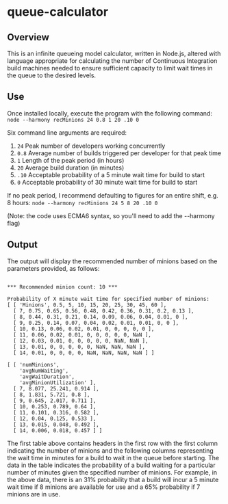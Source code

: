 # queue-calculator

## Overview
This is an infinite queueing model calculator, written in Node.js, altered with language appropriate
for calculating the number of Continuous Integration build machines needed to
ensure sufficient capacity to limit wait times in the queue to the desired levels.

## Use
Once installed locally, execute the program with the following command:  
```node --harmony recMinions 24 0.8 1 20 .10 0```

Six command line arguments are required:

1. `24`  Peak number of developers working concurrently
2. `0.8` Average number of builds triggered per developer for that peak time
3. `1`   Length of the peak period (in hours)
4. `20`  Average build duration (in minutes)
5. `.10` Acceptable probability of a 5 minute wait time for build to start
6. `0`   Acceptable probability of 30 minute wait time for build to start

If no peak period, I recommend defaulting to figures for an entire shift, e.g. 8 hours:
```node --harmony recMinions 24 5 8 20 .10 0```

(Note: the code uses ECMA6 syntax, so you'll need to add the --harmony flag)

## Output
The output will display the recommended number of minions based on the parameters
provided, as follows:
```

*** Recommended minion count: 10 ***

Probability of X minute wait time for specified number of minions:
[ [ 'Minions', 0.5, 5, 10, 15, 20, 25, 30, 45, 60 ],
  [ 7, 0.75, 0.65, 0.56, 0.48, 0.42, 0.36, 0.31, 0.2, 0.13 ],
  [ 8, 0.44, 0.31, 0.21, 0.14, 0.09, 0.06, 0.04, 0.01, 0 ],
  [ 9, 0.25, 0.14, 0.07, 0.04, 0.02, 0.01, 0.01, 0, 0 ],
  [ 10, 0.13, 0.06, 0.02, 0.01, 0, 0, 0, 0, 0 ],
  [ 11, 0.06, 0.02, 0.01, 0, 0, 0, 0, 0, NaN ],
  [ 12, 0.03, 0.01, 0, 0, 0, 0, 0, NaN, NaN ],
  [ 13, 0.01, 0, 0, 0, 0, 0, NaN, NaN, NaN ],
  [ 14, 0.01, 0, 0, 0, 0, NaN, NaN, NaN, NaN ] ]

[ [ 'numMinions',
    'avgNumWaiting',
    'avgWaitDuration',
    'avgMinionUtilization' ],
  [ 7, 8.077, 25.241, 0.914 ],
  [ 8, 1.831, 5.721, 0.8 ],
  [ 9, 0.645, 2.017, 0.711 ],
  [ 10, 0.253, 0.789, 0.64 ],
  [ 11, 0.101, 0.316, 0.582 ],
  [ 12, 0.04, 0.125, 0.533 ],
  [ 13, 0.015, 0.048, 0.492 ],
  [ 14, 0.006, 0.018, 0.457 ] ]

```  

The first table above contains headers in the first row with the first column
indicating the number of minions and the following columns representing the wait time
in minutes for a build to wait in the queue before starting.  The data in the table
indicates the probability of a build waiting for a particular number of minutes given
the specified number of minions.  For example, in the above data, there is an
31% probability that a build will incur a 5 minute wait time if 8 minions are
available for use and a 65% probability if 7 minions are in use.
